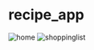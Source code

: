 # recipe_app
![home](https://github.com/user-attachments/assets/c66573e1-532c-419e-8625-428e24304e82) ![shoppinglist](https://github.com/user-attachments/assets/f14388d8-5f32-4af4-b7fb-04a74fc4fd14)
